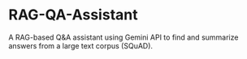 # RAG-QA-Assistant
A RAG-based Q&A assistant using Gemini API to find and summarize answers from a large text corpus (SQuAD).
